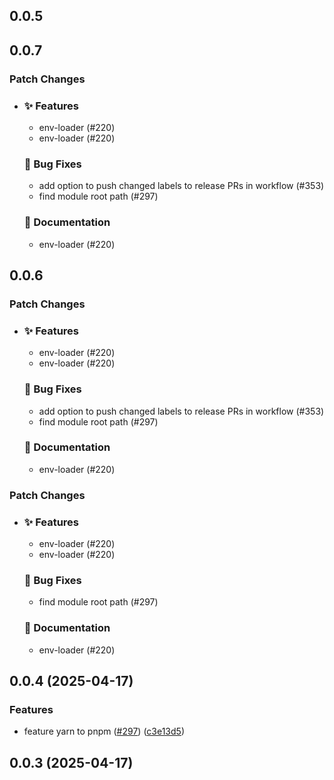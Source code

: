 ## 0.0.5

## 0.0.7

### Patch Changes

- ### ✨ Features

  - env-loader (#220)
  - env-loader (#220)

  ### 🐞 Bug Fixes

  - add option to push changed labels to release PRs in workflow (#353)
  - find module root path (#297)

  ### 📝 Documentation

  - env-loader (#220)

## 0.0.6

### Patch Changes

- ### ✨ Features

  - env-loader (#220)
  - env-loader (#220)

  ### 🐞 Bug Fixes

  - add option to push changed labels to release PRs in workflow (#353)
  - find module root path (#297)

  ### 📝 Documentation

  - env-loader (#220)

### Patch Changes

- ### ✨ Features

  - env-loader (#220)
  - env-loader (#220)

  ### 🐞 Bug Fixes

  - find module root path (#297)

  ### 📝 Documentation

  - env-loader (#220)

## 0.0.4 (2025-04-17)

### Features

- feature yarn to pnpm ([#297](https://github.com/qlover/fe-base/issues/297)) ([c3e13d5](https://github.com/qlover/fe-base/commit/c3e13d509a752267d9be29e7a5ed609d24c309ce))

## 0.0.3 (2025-04-17)
